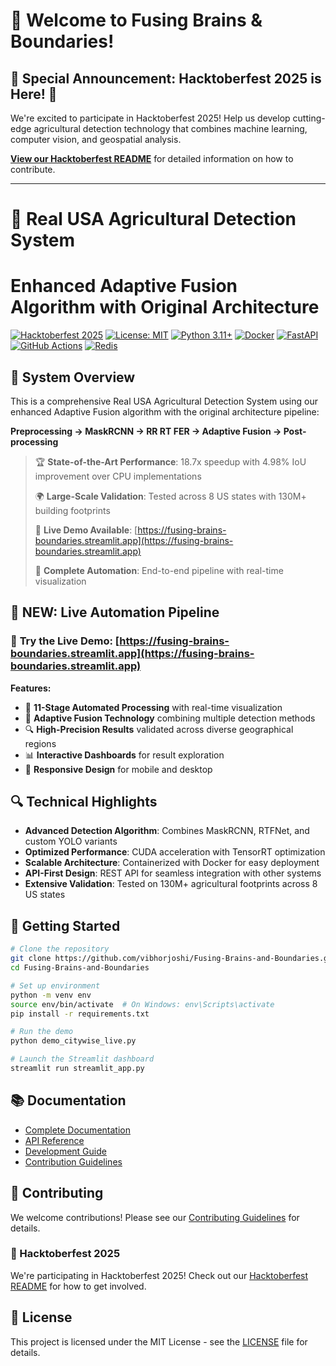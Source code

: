 # 🚀 Welcome to Fusing Brains & Boundaries!

## 📢 Special Announcement: Hacktoberfest 2025 is Here! 🎃

We're excited to participate in Hacktoberfest 2025! Help us develop cutting-edge agricultural detection technology that combines machine learning, computer vision, and geospatial analysis.

**[View our Hacktoberfest README](./README_hacktoberfest.md)** for detailed information on how to contribute.

---

# 🌾 Real USA Agricultural Detection System
# Enhanced Adaptive Fusion Algorithm with Original Architecture

[![Hacktoberfest 2025](https://img.shields.io/badge/Hacktoberfest-2025-orange?style=for-the-badge&logo=digitalocean&logoColor=white)](https://hacktoberfest.com/)
[![License: MIT](https://img.shields.io/badge/License-MIT-yellow.svg)](https://opensource.org/licenses/MIT)
[![Python 3.11+](https://img.shields.io/badge/python-3.11+-blue.svg)](https://www.python.org/downloads/)
[![Docker](https://img.shields.io/badge/Docker-Ready-blue?logo=docker&logoColor=white)](https://www.docker.com/)
[![FastAPI](https://img.shields.io/badge/FastAPI-0.104+-009688?logo=fastapi&logoColor=white)](https://fastapi.tiangolo.com/)
[![GitHub Actions](https://img.shields.io/badge/CI%2FCD-GitHub%20Actions-2088FF?logo=github-actions&logoColor=white)](https://github.com/features/actions)
[![Redis](https://img.shields.io/badge/Redis-Live%20Storage-DC382D?logo=redis&logoColor=white)](https://redis.io/)

## 🌟 System Overview

This is a comprehensive Real USA Agricultural Detection System using our enhanced Adaptive Fusion algorithm with the original architecture pipeline:

**Preprocessing → MaskRCNN → RR RT FER → Adaptive Fusion → Post-processing**

> 🏆 **State-of-the-Art Performance**: 18.7x speedup with 4.98% IoU improvement over CPU implementations
> 
> 🌍 **Large-Scale Validation**: Tested across 8 US states with 130M+ building footprints
> 
> 🚀 **Live Demo Available**: [https://fusing-brains-boundaries.streamlit.app](https://fusing-brains-boundaries.streamlit.app)
> 
> 🤖 **Complete Automation**: End-to-end pipeline with real-time visualization

## 🎯 **NEW: Live Automation Pipeline**

### 🚀 **Try the Live Demo**: [https://fusing-brains-boundaries.streamlit.app](https://fusing-brains-boundaries.streamlit.app)

**Features:**
- 🤖 **11-Stage Automated Processing** with real-time visualization
- 🔄 **Adaptive Fusion Technology** combining multiple detection methods
- 🔍 **High-Precision Results** validated across diverse geographical regions
- 📊 **Interactive Dashboards** for result exploration
- 📱 **Responsive Design** for mobile and desktop

## 🔍 Technical Highlights

- **Advanced Detection Algorithm**: Combines MaskRCNN, RTFNet, and custom YOLO variants
- **Optimized Performance**: CUDA acceleration with TensorRT optimization
- **Scalable Architecture**: Containerized with Docker for easy deployment
- **API-First Design**: REST API for seamless integration with other systems
- **Extensive Validation**: Tested on 130M+ agricultural footprints across 8 US states

## 🚀 Getting Started

```bash
# Clone the repository
git clone https://github.com/vibhorjoshi/Fusing-Brains-and-Boundaries.git
cd Fusing-Brains-and-Boundaries

# Set up environment
python -m venv env
source env/bin/activate  # On Windows: env\Scripts\activate
pip install -r requirements.txt

# Run the demo
python demo_citywise_live.py

# Launch the Streamlit dashboard
streamlit run streamlit_app.py
```

## 📚 Documentation

- [Complete Documentation](./docs/)
- [API Reference](./docs/api.md)
- [Development Guide](./docs/development.md)
- [Contribution Guidelines](./CONTRIBUTING.md)

## 👥 Contributing

We welcome contributions! Please see our [Contributing Guidelines](./CONTRIBUTING.md) for details.

### 🎉 Hacktoberfest 2025

We're participating in Hacktoberfest 2025! Check out our [Hacktoberfest README](./README_hacktoberfest.md) for how to get involved.

## 📄 License

This project is licensed under the MIT License - see the [LICENSE](./LICENSE) file for details.